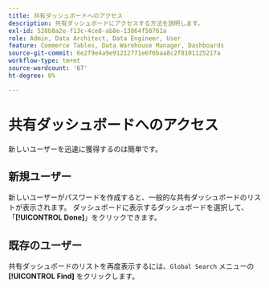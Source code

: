 ```yaml
---
title: 共有ダッシュボードへのアクセス
description: 共有ダッシュボードにアクセスする方法を説明します。
exl-id: 528b8a2e-f13c-4ce8-ab8e-13864f50761a
role: Admin, Data Architect, Data Engineer, User
feature: Commerce Tables, Data Warehouse Manager, Dashboards
source-git-commit: 6e2f9e4a9e91212771e6f6baa8c2f8101125217a
workflow-type: tm+mt
source-wordcount: '67'
ht-degree: 0%

---
```


# 共有ダッシュボードへのアクセス

新しいユーザーを迅速に獲得するのは簡単です。

## 新規ユーザー

新しいユーザーがパスワードを作成すると、一般的な共有ダッシュボードのリストが表示されます。 ダッシュボードに表示するダッシュボードを選択して、「**[!UICONTROL Done]**」をクリックできます。

## 既存のユーザー

共有ダッシュボードのリストを再度表示するには、`Global Search` メニューの **[!UICONTROL Find]** をクリックします。
